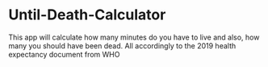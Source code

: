 # Until-Death-Calculator
This app will calculate how many minutes do you have to live and also, how many you should have been dead. All accordingly to the 2019 health expectancy document from WHO
